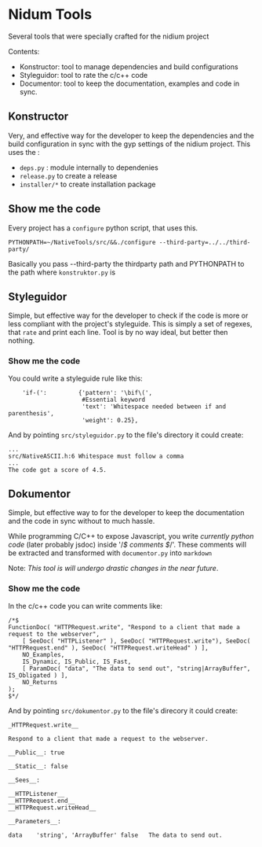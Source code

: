 # Nidum Tools

Several tools that were specially crafted for the nidium project

Contents:

 * Konstructor: tool to manage dependencies and build configurations
 * Styleguidor: tool to rate the c/c++ code
 * Documentor:	tool to keep the documentation, examples and code in sync.

## Konstructor

Very, and effective way for the developer to keep the dependencies and the build 
configuration in sync with the gyp settings of the nidium project.
This uses the :
 * `deps.py` : module internally to dependenies
 * `release.py` to create a release
 * `installer/*` to create installation package

## Show me the code

Every project has a `configure` python script, that uses this.

```
PYTHONPATH=~/NativeTools/src/&&./configure --third-party=../../third-party/
```

Basically you pass --third-party the thirdparty path and PYTHONPATH to the path 
where `konstruktor.py` is

## Styleguidor

Simple, but effective way for the developer to check if the code is more or less
compliant with the project's styleguide. This is simply a set of regexes, that 
`rate` and print each line.
Tool is by no way ideal, but better then nothing.

### Show me the code

You could write a styleguide rule like this:

```
    'if-(':         {'pattern': '\bif\(', 
                     #Essential keyword
                     'text': 'Whitespace needed between if and parenthesis', 
                     'weight': 0.25},
```

And by pointing `src/styleguidor.py` to the file's directory it could create:

```
...
src/NativeASCII.h:6	Whitespace must follow a comma
...
The code got a score of 4.5.
```
 
## Dokumentor

Simple, but effective way to for the developer to keep the documentation and 
the code in sync without to much hassle.

While programming C/C++ to expose Javascript, you write *currently python code*
(later probably jsdoc) inside '/*$ comments $*/'. These comments will be extracted 
and transformed with `documentor.py` into `markdown`

Note: *This tool is will undergo drastic changes in the _near_ future*.

### Show me the code

In the c/c++ code you can write comments like:

```
/*$
FunctionDoc( "HTTPRequest.write", "Respond to a client that made a request to the webserver",
	[ SeeDoc( "HTTPListener" ), SeeDoc( "HTTPRequest.write"), SeeDoc( "HTTPRequest.end" ), SeeDoc( "HTTPRequest.writeHead" ) ],
	NO_Examples,
	IS_Dynamic, IS_Public, IS_Fast,
	[ ParamDoc( "data", "The data to send out", "string|ArrayBuffer", IS_Obligated ) ],
	NO_Returns
);
$*/
```

And by pointing `src/dokumentor.py` to the file's direcory it could create:

```
_HTTPRequest.write__

Respond to a client that made a request to the webserver.

__Public__: true

__Static__: false

__Sees__:

__HTTPListener__
__HTTPRequest.end__
__HTTPRequest.writeHead__

__Parameters__:

data	'string', 'ArrayBuffer'	false	The data to send out.

```
